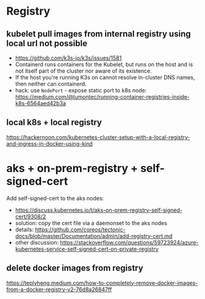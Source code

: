 # Registry

## kubelet pull images from internal registry using local url not possible
- https://github.com/k3s-io/k3s/issues/1581
- Containerd runs containers for the Kubelet, but runs on the host and is not itself part of the cluster nor aware of its existence.
- If the host you're running K3s on cannot resolve in-cluster DNS names, then neither can containerd.
- hack: use `NodePort` - expose static port to k8s node: https://medium.com/@lumontec/running-container-registries-inside-k8s-6564aed42b3a

## local k8s + local registry
https://hackernoon.com/kubernetes-cluster-setup-with-a-local-registry-and-ingress-in-docker-using-kind

# aks + on-prem-registry + self-signed-cert
Add self-signed-cert to the aks nodes:
- https://discuss.kubernetes.io/t/aks-on-prem-registry-self-signed-cert/9308/2
- solution: copy the cert file via a daemonset to the aks nodes
- details: https://github.com/coreos/tectonic-docs/blob/master/Documentation/admin/add-registry-cert.md
- other discussion: https://stackoverflow.com/questions/59723924/azure-kubernetes-service-self-signed-cert-on-private-registry

## delete docker images from registry
https://teplyheng.medium.com/how-to-completely-remove-docker-images-from-a-docker-registry-v2-76d8a26847ff
